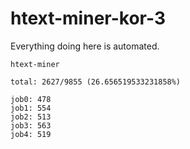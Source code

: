 # htext-miner-kor-3

Everything doing here is automated.

```
htext-miner

total: 2627/9855 (26.656519533231858%)

job0: 478
job1: 554
job2: 513
job3: 563
job4: 519
```